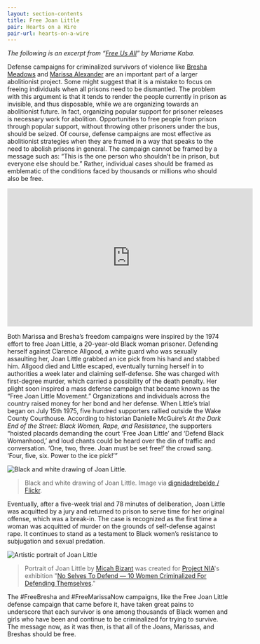 ```yaml
---
layout: section-contents
title: Free Joan Little
pair: Hearts on a Wire
pair-url: hearts-on-a-wire
---
```


*The following is an excerpt from “*[*Free Us All*](https://thenewinquiry.com/free-us-all/)*” by Mariame Kaba.* 

Defense campaigns for criminalized survivors of violence like [Bresha Meadows](https://freebresha.wordpress.com) and [Marissa Alexander](https://www.freemarissanow.org) are an important part of a larger abolitionist project. Some might suggest that it is a mistake to focus on freeing individuals when all prisons need to be dismantled. The problem with this argument is that it tends to render the people currently in prison as invisible, and thus disposable, while we are organizing towards an abolitionist future. In fact, organizing popular support for prisoner releases is necessary work for abolition. Opportunities to free people from prison through popular support, without throwing other prisoners under the bus, should be seized.
Of course, defense campaigns are most effective as abolitionist strategies when they are framed in a way that speaks to the need to abolish prisons in general. The campaign cannot be framed by a message such as: “This is the one person who shouldn’t be in prison, but everyone else should be.” Rather, individual cases should be framed as emblematic of the conditions faced by thousands or millions who should also be free.

<iframe width="560" height="315" src="https://www.youtube.com/embed/9IWP3yQI0UQ" frameborder="0" allow="accelerometer; autoplay; encrypted-media; gyroscope; picture-in-picture" allowfullscreen></iframe>

Both Marissa and Bresha’s freedom campaigns were inspired by the 1974 effort to free Joan Little, a 20-year-old Black woman prisoner. Defending herself against Clarence Allgood, a white guard who was sexually assaulting her, Joan Little grabbed an ice pick from his hand and stabbed him. Allgood died and Little escaped, eventually turning herself in to authorities a week later and claiming self-defense. She was charged with first-degree murder, which carried a possibility of the death penalty. Her plight soon inspired a mass defense campaign that became known as the “Free Joan Little Movement.” Organizations and individuals across the country raised money for her bond and her defense. When Little’s trial began on July 15th 1975, five hundred supporters rallied outside the Wake County Courthouse. According to historian Danielle McGuire’s *At the Dark End of the Street: Black Women, Rape, and Resistance*, the supporters “hoisted placards demanding the court ‘Free Joan Little’ and ‘Defend Black Womanhood,’ and loud chants could be heard over the din of traffic and conversation. ‘One, two, three. Joan must be set free!’ the crowd sang. ‘Four, five, six. Power to the ice pick!’”

![Black and white drawing of Joan Little.](free-joan-little.jpg)
> Black and white drawing of Joan Little. Image via [dignidadrebelde / Flickr](https://www.flickr.com/photos/dignidadrebelde/30539190706/in/dateposted/).

Eventually, after a five-week trial and 78 minutes of deliberation, Joan Little was acquitted by a jury and returned to prison to serve time for her original offense, which was a break-in. The case is recognized as the first time a woman was acquitted of murder on the grounds of self-defense against rape. It continues to stand as a testament to Black women’s resistance to subjugation and sexual predation.

![Artistic portrait of Joan Little](joan-little-micah-bizant.jpg)
> Portrait of Joan Little by [Micah Bizant](https://www.micahbazant.comhttps://www.micahbazant.com) was created for [Project NIA](http://www.project-nia.org)'s exhibition "[No Selves To Defend — 10 Women Criminalized For Defending Themselves](https://noselves2defend.tumblr.com)."

The #FreeBresha and #FreeMarissaNow campaigns, like the Free Joan Little defense campaign that came before it, have taken great pains to underscore that each survivor is one among thousands of Black women and girls who have been and continue to be criminalized for trying to survive. The message now, as it was then, is that all of the Joans, Marissas, and Breshas should be free. 
